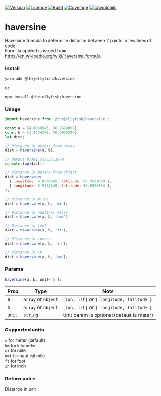 [![Version](https://img.shields.io/npm/v/@thejellyfish/haversine)](https://www.npmjs.com/package/@thejellyfish/haversine)
[![Licence](https://img.shields.io/npm/l/@thejellyfish/haversine)](https://en.wikipedia.org/wiki/ISC_license)
[![Build](https://img.shields.io/travis/thejellyfish/haversine)](https://travis-ci.org/github/thejellyfish/haversine)
[![Coverage](https://img.shields.io/codecov/c/github/thejellyfish/haversine)](https://codecov.io/gh/thejellyfish/haversine)
[![Downloads](https://img.shields.io/npm/dt/@thejellyfish/haversine)](https://www.npmjs.com/package/@thejellyfish/haversine)

# haversine
Haversine formula to determine distance between 2 points in few lines of code  
Formula applied is issued from https://en.wikipedia.org/wiki/Haversine_formula


### Install
```bash
yarn add @thejellyfish/haversine
```
or
```bash
npm install @thejellyfish/haversine
```
### Usage
```javascript
import haversine from '@thejellyfish/haversine';

const a = [4.8668945, 36.7699898];
const b = [3.9354349, 36.6988394];
let dist;

// Distance in meters from array
dist = haversine(a, b);

// Output 83381.53382511878
console.log(dist); 

// Distance in meters from object
dist = haversine(
  { longitude: 4.8668945, latitude: 36.7699898 }, 
  { longitude: 3.9354349, latitude: 36.6988394 },
);

// Distance in miles
dist = haversine(a, b, 'mi');

// Distance in nautical miles
dist = haversine(a, b, 'nmi');

// Distance in feet
dist = haversine(a, b, 'ft');

// Distance in inches
dist = haversine(a, b, 'in');

// Distance in Km
dist = haversine(a, b, 'km');
```

### Params

```javascript
haversine(a, b, unit='m');
```

| Prop   | Type                |  Note                                     |
|--------|---------------------|-------------------------------------------|
| `a`    | `array` or `object` | `[lon, lat]` or `{ longitude, latitude }` |
| `b`    | `array` or `object` | `[lon, lat]` or `{ longitude, latitude }` |
| `unit` | `string`            | Unit param is optional (default is meter) |


### Supported units
   
`m` for meter (default)  
`km` for kilometer   
`mi` for mile  
`nmi` for nautical mile  
`ft` for foot  
`in` for inch
  

### Return value

Distance in unit
